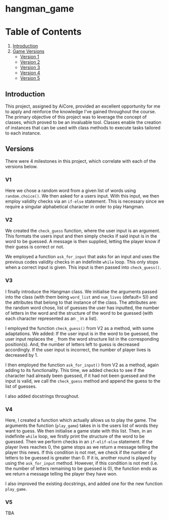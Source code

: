 # hangman_game

# Table of Contents
1. [Introduction](#introduction)
1. [Game Versions](#versions)
    - [Version 1](#V1)
    - [Version 2](#V2)
    - [Version 3](#V3)
    - [Version 4](#V4)
    - [Version 5](#V5)


## Introduction
This project, assigned by AiCore, provided an excellent opportunity for me to apply and reinforce the knowledge I've gained throughout the course. The primary objective of this project was to leverage the concept of classes, which proved to be an invaluable tool. Classes enable the creation of instances that can be used with class methods to execute tasks tailored to each instance. 

## Versions

There were 4 milestones in this project, which correlate with each of the versions below.

### V1
Here we chose a random word from a given list of words using `random.choice()`. We then asked for a users input. With this input, we then employ validity checks via an `if-else` statement. This is necessary since we require a singular alphabetical character in order to play Hangman.

### V2
We created the `check_guess` function, where the user input is an argument. This formats the users input and then simply checks if said input is in the word to be guessed. A message is then supplied, letting the player know if their guess is correct or not.

We employed a function `ask_for_input` that asks for an input and uses the previous codes validity checks in an indefinite `while` loop. This only stops when a correct input is given. This input is then passed into `check_guess()`. 

### V3
I finally introduce the Hangman class. We initialise the arguments passed into the class (with them being `word_list` and `num_lives` (default= 5)) and the attributes that belong to that instance of the class. The attributes are: the random word chose, list of guesses the user has inputted, the number of letters in the word and the structure of the word to be guessed (with each character represented as an `_` in a list).

I employed the function `check_guess()` from V2 as a method, with some adaptations. We added: If the user input is in the word to be guessed, the user input replaces the `_` from the word structure list in the corresponding position(s). And, the number of letters left to guess is decreased accordingly. If the user input is incorrect, the number of player lives is decreased by 1.

I then employed the function `ask_for_input()` from V2 as a method, again adding to its functionality. This time, we added checks to see if the character had already been guessed, if it had not been guessed and the input is valid, we call the `check_guess` method and append the guess to the list of guesses.

I also added docstrings throughout. 

### V4 
Here, I created a function which actually allows us to play the game. The arguments the function (`play_game`) takes in is the users list of words they want to guess. We then initialise a game state with this list. Then, in an indefinite `while` loop, we firstly print the structure of the word to be guessed. Then we perform checks in an `if-elif-else` statement. If the player lives reaches 0, the game stops as we return a message telling the player this news. If this condition is not met, we check if the number of letters to be guessed is greater than 0. If it is, another round is played by using the `ask_for_input` method. However, if this condition is not met (i.e. the number of letters remaining to be guessed is 0), the function ends as we return a message telling the player they have won.

I also improved the existing docstrings, and added one for the new function `play_game`.

### V5 
TBA
